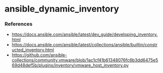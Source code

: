 # ansible_dynamic_inventory

### References
* https://docs.ansible.com/ansible/latest/dev_guide/developing_inventory.html
* https://docs.ansible.com/ansible/latest/collections/ansible/builtin/constructed_inventory.html
* https://github.com/ansible-collections/community.vmware/blob/1ac1cf41b61348076fc6b3dd6475e569d48def5b/plugins/inventory/vmware_host_inventory.py
